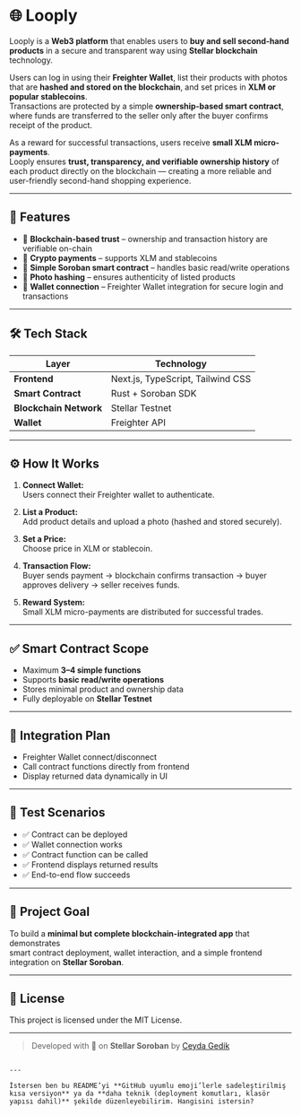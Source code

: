 
# 🌐 Looply

Looply is a **Web3 platform** that enables users to **buy and sell second-hand products** in a secure and transparent way using **Stellar blockchain** technology.

Users can log in using their **Freighter Wallet**, list their products with photos that are **hashed and stored on the blockchain**, and set prices in **XLM or popular stablecoins**.  
Transactions are protected by a simple **ownership-based smart contract**, where funds are transferred to the seller only after the buyer confirms receipt of the product.

As a reward for successful transactions, users receive **small XLM micro-payments**.  
Looply ensures **trust, transparency, and verifiable ownership history** of each product directly on the blockchain — creating a more reliable and user-friendly second-hand shopping experience.

---

## 🚀 Features

- 🔐 **Blockchain-based trust** – ownership and transaction history are verifiable on-chain  
- 💸 **Crypto payments** – supports XLM and stablecoins  
- 🧩 **Simple Soroban smart contract** – handles basic read/write operations  
- 🧾 **Photo hashing** – ensures authenticity of listed products  
- 💼 **Wallet connection** – Freighter Wallet integration for secure login and transactions  

---

## 🛠 Tech Stack

| Layer | Technology |
|-------|-------------|
| **Frontend** | Next.js, TypeScript, Tailwind CSS |
| **Smart Contract** | Rust + Soroban SDK |
| **Blockchain Network** | Stellar Testnet |
| **Wallet** | Freighter API |

---

## ⚙️ How It Works

1. **Connect Wallet:**  
   Users connect their Freighter wallet to authenticate.

2. **List a Product:**  
   Add product details and upload a photo (hashed and stored securely).

3. **Set a Price:**  
   Choose price in XLM or stablecoin.

4. **Transaction Flow:**  
   Buyer sends payment → blockchain confirms transaction → buyer approves delivery → seller receives funds.

5. **Reward System:**  
   Small XLM micro-payments are distributed for successful trades.

---

## ✅ Smart Contract Scope

- Maximum **3–4 simple functions**  
- Supports **basic read/write operations**  
- Stores minimal product and ownership data  
- Fully deployable on **Stellar Testnet**  

---

## 🔗 Integration Plan

- Freighter Wallet connect/disconnect  
- Call contract functions directly from frontend  
- Display returned data dynamically in UI  

---

## 🧪 Test Scenarios

- ✅ Contract can be deployed  
- ✅ Wallet connection works  
- ✅ Contract function can be called  
- ✅ Frontend displays returned results  
- ✅ End-to-end flow succeeds  

---

## 🎯 Project Goal

To build a **minimal but complete blockchain-integrated app** that demonstrates  
smart contract deployment, wallet interaction, and a simple frontend integration on **Stellar Soroban**.

---

## 📄 License

This project is licensed under the MIT License.

---

> Developed with 💙 on **Stellar Soroban** by [Ceyda Gedik](mailto:ceydagediikk@gmail.com)
```

---

İstersen ben bu README’yi **GitHub uyumlu emoji’lerle sadeleştirilmiş kısa versiyon** ya da **daha teknik (deployment komutları, klasör yapısı dahil)** şekilde düzenleyebilirim. Hangisini istersin?
